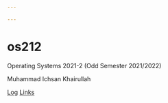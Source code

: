 ```yaml
---

---
```

# os212
Operating Systems 2021-2 (Odd Semester 2021/2022)

Muhammad Ichsan Khairullah

[Log](https://navalgaze.github.io/os212/TXT/mylog.txt)
[Links](https://navalgaze.github.io/os212/LINKS/links.md)
